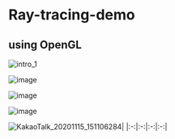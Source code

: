 # Ray-tracing-demo
using OpenGL
---
![intro_1](https://user-images.githubusercontent.com/28249906/177770911-bcdc557b-ee98-42db-9826-bb40e2955e45.png)

![image](https://user-images.githubusercontent.com/28249906/177771065-621f6b3c-47ce-4332-b7c0-a70f3ca4ec2e.png)

![image](https://user-images.githubusercontent.com/28249906/177771115-b349ef19-ca36-4041-a178-b312d31c9b98.png)

![image](https://user-images.githubusercontent.com/28249906/177771544-c3e9b897-8451-4184-ae82-c07ae6fb7f66.png)


![KakaoTalk_20201115_151106284](https://user-images.githubusercontent.com/28249906/177770174-e32b9261-3cb8-4ac1-a7c7-dcfe87d403fe.png)|
|:-:|:-:|:-:|:-:|
